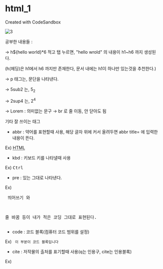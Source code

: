 # html_1
Created with CodeSandbox

![3](https://user-images.githubusercontent.com/37132897/157596347-bc95faf6-45b0-4ecd-b254-9c5db3ddf621.PNG)


공부한 내용들 : 

→ h${hello world}*6 적고 탭 누르면, "hello wrold" 의 내용이 h1~h6 까지 생성된다.

(h(헤딩)은 h1에서 h6 까지만 존재한다, 문서 내에는 h1이 하나만 있는것을 추천한다.)

→ p 태그는, 문단을 나타낸다. <p></p>

→ 5sub2 는, 5<sub>2</sub>

→ 2sup4 는, 2<sup>4</sup>

→ Lorem : 의미없는 문구
→ br 로 줄 이동, 안 닫아도 됨 <br>








기타 잘 쓰이는 태그
- abbr : 약어를 표현할때 사용, 해당 글자 위에 커서 올려두면 abbr title= 에 입력한 내용이 뜬다. 


Ex) <abbr title="HyperText Markup Language">HTML</abbr>


- kbd : 키보드 키를 나타낼때 사용


Ex) <kbd>Ctrl</kbd>


- pre : 있는 그대로 나타낸다.


Ex) <pre> 띄어쓰기       와   


줄 바꿈  등이 내가 적은 코딩 그대로 표현된다. </pre>


- code : 코드 블록(컴퓨터 코드 범위를 설정)

Ex) <code> 이 부분이 코드 블록입니다 </code>

- cite : 저작물의 출처를 표기할때 사용(q는 인용구, cite는 인용블록)

Ex) <cite><a href="wjddls3154@naver.com"></a></cite>
